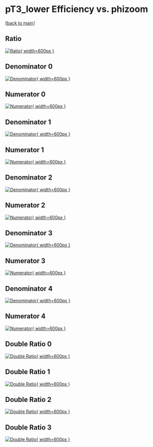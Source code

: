 # pT3_lower Efficiency vs. phizoom

[[back to main](./)]



## Ratio

[![Ratio](../mtv/var/pT3_lower_xtr_321_0_eff_phizoom.png){ width=600px }](../mtv/var/pT3_lower_xtr_321_0_eff_phizoom.pdf)

## Denominator 0

[![Denominator](../mtv/den/pT3_lower_xtr_321_0_eff_phizoom_den0.png){ width=600px }](../mtv/den/pT3_lower_xtr_321_0_eff_phizoom_den0.pdf)

## Numerator 0

[![Numerator](../mtv/num/pT3_lower_xtr_321_0_eff_phizoom_num0.png){ width=600px }](../mtv/num/pT3_lower_xtr_321_0_eff_phizoom_num0.pdf)

## Denominator 1

[![Denominator](../mtv/den/pT3_lower_xtr_321_0_eff_phizoom_den1.png){ width=600px }](../mtv/den/pT3_lower_xtr_321_0_eff_phizoom_den1.pdf)

## Numerator 1

[![Numerator](../mtv/num/pT3_lower_xtr_321_0_eff_phizoom_num1.png){ width=600px }](../mtv/num/pT3_lower_xtr_321_0_eff_phizoom_num1.pdf)

## Denominator 2

[![Denominator](../mtv/den/pT3_lower_xtr_321_0_eff_phizoom_den2.png){ width=600px }](../mtv/den/pT3_lower_xtr_321_0_eff_phizoom_den2.pdf)

## Numerator 2

[![Numerator](../mtv/num/pT3_lower_xtr_321_0_eff_phizoom_num2.png){ width=600px }](../mtv/num/pT3_lower_xtr_321_0_eff_phizoom_num2.pdf)

## Denominator 3

[![Denominator](../mtv/den/pT3_lower_xtr_321_0_eff_phizoom_den3.png){ width=600px }](../mtv/den/pT3_lower_xtr_321_0_eff_phizoom_den3.pdf)

## Numerator 3

[![Numerator](../mtv/num/pT3_lower_xtr_321_0_eff_phizoom_num3.png){ width=600px }](../mtv/num/pT3_lower_xtr_321_0_eff_phizoom_num3.pdf)

## Denominator 4

[![Denominator](../mtv/den/pT3_lower_xtr_321_0_eff_phizoom_den4.png){ width=600px }](../mtv/den/pT3_lower_xtr_321_0_eff_phizoom_den4.pdf)

## Numerator 4

[![Numerator](../mtv/num/pT3_lower_xtr_321_0_eff_phizoom_num4.png){ width=600px }](../mtv/num/pT3_lower_xtr_321_0_eff_phizoom_num4.pdf)

## Double Ratio 0

[![Double Ratio](../mtv/ratio/pT3_lower_xtr_321_0_eff_phizoom_ratio0.png){ width=600px }](../mtv/ratio/pT3_lower_xtr_321_0_eff_phizoom_ratio0.pdf)

## Double Ratio 1

[![Double Ratio](../mtv/ratio/pT3_lower_xtr_321_0_eff_phizoom_ratio1.png){ width=600px }](../mtv/ratio/pT3_lower_xtr_321_0_eff_phizoom_ratio1.pdf)

## Double Ratio 2

[![Double Ratio](../mtv/ratio/pT3_lower_xtr_321_0_eff_phizoom_ratio2.png){ width=600px }](../mtv/ratio/pT3_lower_xtr_321_0_eff_phizoom_ratio2.pdf)

## Double Ratio 3

[![Double Ratio](../mtv/ratio/pT3_lower_xtr_321_0_eff_phizoom_ratio3.png){ width=600px }](../mtv/ratio/pT3_lower_xtr_321_0_eff_phizoom_ratio3.pdf)

